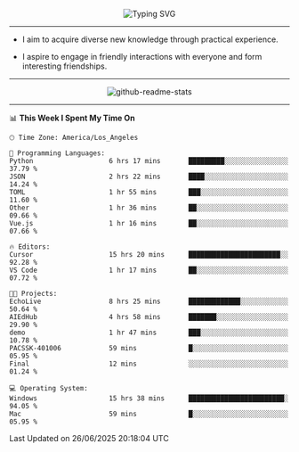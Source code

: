 <p align="center">
  <img src="https://readme-typing-svg.demolab.com?font=Fira+Code&weight=500&size=32&duration=2500&pause=1600&center=true&vCenter=true&random=false&width=1024&height=64&lines=Hi+there+%F0%9F%91%8B;I'm+delighted+you+could+make+it+here+%F0%9F%8E%89;I'm+Harry%2C+a+college+student+still+finding+my+way" alt="Typing SVG" />
</p>


---


- I aim to acquire diverse new knowledge through practical experience.

- I aspire to engage in friendly interactions with everyone and form interesting friendships.


---


<p align="center">
  <img src="https://github-readme-stats.vercel.app/api?username=Harry-Jing&show_icons=true" alt="github-readme-stats"/>
</p>


---

<!--START_SECTION:waka-->
📊 **This Week I Spent My Time On** 

```text
🕑︎ Time Zone: America/Los_Angeles

💬 Programming Languages: 
Python                   6 hrs 17 mins       █████████░░░░░░░░░░░░░░░░   37.79 % 
JSON                     2 hrs 22 mins       ████░░░░░░░░░░░░░░░░░░░░░   14.24 % 
TOML                     1 hr 55 mins        ███░░░░░░░░░░░░░░░░░░░░░░   11.60 % 
Other                    1 hr 36 mins        ██░░░░░░░░░░░░░░░░░░░░░░░   09.66 % 
Vue.js                   1 hr 16 mins        ██░░░░░░░░░░░░░░░░░░░░░░░   07.66 % 

🔥 Editors: 
Cursor                   15 hrs 20 mins      ███████████████████████░░   92.28 % 
VS Code                  1 hr 17 mins        ██░░░░░░░░░░░░░░░░░░░░░░░   07.72 % 

🐱‍💻 Projects: 
EchoLive                 8 hrs 25 mins       █████████████░░░░░░░░░░░░   50.64 % 
AIEdHub                  4 hrs 58 mins       ███████░░░░░░░░░░░░░░░░░░   29.90 % 
demo                     1 hr 47 mins        ███░░░░░░░░░░░░░░░░░░░░░░   10.78 % 
PACSSK-401006            59 mins             █░░░░░░░░░░░░░░░░░░░░░░░░   05.95 % 
Final                    12 mins             ░░░░░░░░░░░░░░░░░░░░░░░░░   01.24 % 

💻 Operating System: 
Windows                  15 hrs 38 mins      ████████████████████████░   94.05 % 
Mac                      59 mins             █░░░░░░░░░░░░░░░░░░░░░░░░   05.95 % 
```


 Last Updated on 26/06/2025 20:18:04 UTC
<!--END_SECTION:waka-->
